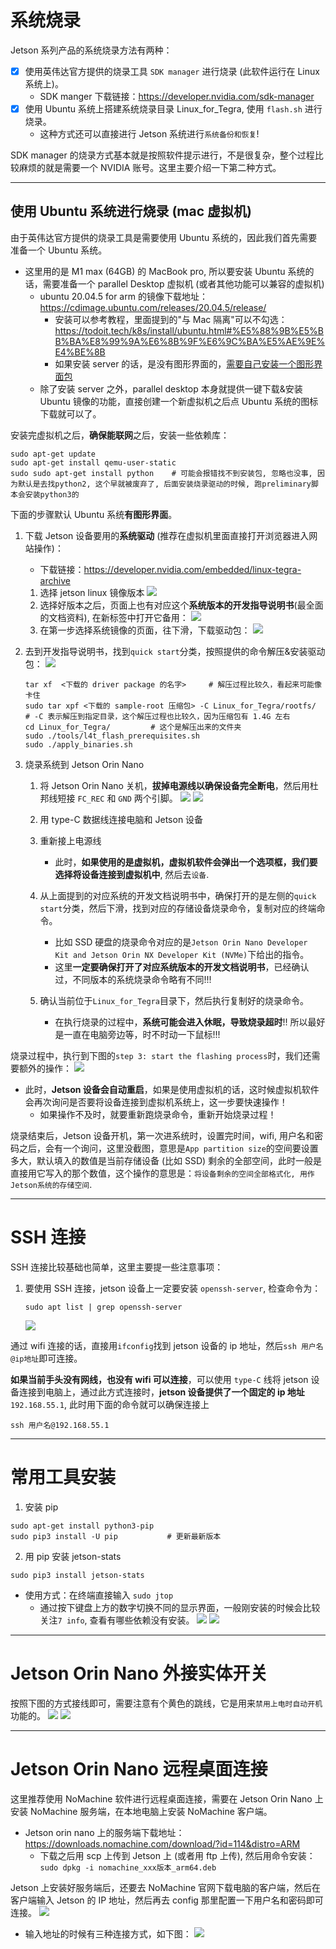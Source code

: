 # 系统烧录
Jetson 系列产品的系统烧录方法有两种：
- [x] 使用英伟达官方提供的烧录工具 `SDK manager` 进行烧录 (此软件运行在 Linux 系统上)。
  - SDK manger 下载链接：https://developer.nvidia.com/sdk-manager
- [x] 使用 Ubuntu 系统上搭建系统烧录目录 Linux_for_Tegra, 使用 `flash.sh` 进行烧录。
  - 这种方式还可以直接进行 Jetson 系统进行`系统备份和恢复`!


SDK manager 的烧录方式基本就是按照软件提示进行，不是很复杂，整个过程比较麻烦的就是需要一个 NVIDIA 账号。这里主要介绍一下第二种方式。

---

## 使用 Ubuntu 系统进行烧录 (mac 虚拟机)
由于英伟达官方提供的烧录工具是需要使用 Ubuntu 系统的，因此我们首先需要准备一个 Ubuntu 系统。
- 这里用的是 M1 max (64GB) 的 MacBook pro, 所以要安装 Ubuntu 系统的话，需要准备一个 parallel Desktop 虚拟机 (或者其他功能可以兼容的虚拟机)
  - ubuntu 20.04.5 for arm 的镜像下载地址：https://cdimage.ubuntu.com/releases/20.04.5/release/
    - 安装可以参考教程，里面提到的"与 Mac 隔离"可以不勾选：https://todoit.tech/k8s/install/ubuntu.html#%E5%88%9B%E5%BB%BA%E8%99%9A%E6%8B%9F%E6%9C%BA%E5%AE%9E%E4%BE%8B
    - 如果安装 server 的话，是没有图形界面的，[需要自己安装一个图形界面包](https://blog.csdn.net/badboy_1990/article/details/121412618)
  - 除了安装 server 之外，parallel desktop 本身就提供一键下载&安装 Ubuntu 镜像的功能，直接创建一个新虚拟机之后点 Ubuntu 系统的图标下载就可以了。


安装完虚拟机之后，**确保能联网**之后，安装一些依赖库：
```shell
sudo apt-get update
sudo apt-get install qemu-user-static
sudo sudo apt-get install python    # 可能会报错找不到安装包, 忽略也没事, 因为默认是去找python2, 这个早就被废弃了, 后面安装烧录驱动的时候, 跑preliminary脚本会安装python3的
```

下面的步骤默认 Ubuntu 系统**有图形界面**。

1. 下载 Jetson 设备要用的**系统驱动** (推荐在虚拟机里面直接打开浏览器进入网站操作)：
   - 下载链接：https://developer.nvidia.com/embedded/linux-tegra-archive
    1. 选择 jetson linux 镜像版本
    ![](intro_images/选择jetson_linux镜像版本.png)
    2. 选择好版本之后，页面上也有对应这个**系统版本的开发指导说明书**(最全面的文档资料), 在新标签中打开它备用：
       ![](intro_images/jetson指定系统版本的开发指导说明书.png)
    3. 在第一步选择系统镜像的页面，往下滑，下载驱动包：
    ![](intro_images/下载Jetson的驱动包.png)

2. 去到开发指导说明书，找到`quick start`分类，按照提供的命令解压&安装驱动包：
    ![](intro_images/开发指导说明书的解压命令.png)
    ```shell
    tar xf  <下载的 driver package 的名字>     # 解压过程比较久，看起来可能像卡住
    sudo tar xpf <下载的 sample-root 压缩包> -C Linux_for_Tegra/rootfs/     # -C 表示解压到指定目录，这个解压过程也比较久，因为压缩包有 1.4G 左右
    cd Linux_for_Tegra/         # 这个是解压出来的文件夹
    sudo ./tools/l4t_flash_prerequisites.sh
    sudo ./apply_binaries.sh
    ```


4. 烧录系统到 Jetson Orin Nano
    1. 将 Jetson Orin Nano 关机，**拔掉电源线以确保设备完全断电**，然后用杜邦线短接 `FC_REC` 和 `GND` 两个引脚。
    ![](intro_images/短接FC_REC和GND两个引脚_1.png)
    ![](intro_images/短接FC_REC和GND两个引脚_2.png)

    2. 用 type-C 数据线连接电脑和 Jetson 设备
    3. 重新接上电源线
       - 此时，**如果使用的是虚拟机，虚拟机软件会弹出一个选项框，我们要选择将设备连接到虚拟机中**, 然后去`设备`.
    4. 从上面提到的对应系统的开发文档说明书中，确保打开的是左侧的`quick start`分类，然后下滑，找到对应的存储设备烧录命令，复制对应的终端命令。
        - 比如 SSD 硬盘的烧录命令对应的是`Jetson Orin Nano Developer Kit and Jetson Orin NX Developer Kit (NVMe)`下给出的指令。
        - 这里**一定要确保打开了对应系统版本的开发文档说明书**，已经确认过，不同版本的系统烧录命令略有不同!!!
    5. 确认当前位于`Linux_for_Tegra`目录下，然后执行复制好的烧录命令。
       - 在执行烧录的过程中，**系统可能会进入休眠，导致烧录超时**!! 所以最好是一直在电脑旁边等，时不时动一下鼠标!!!


烧录过程中，执行到下图的`step 3: start the flashing process`时，我们还需要额外的操作：
![](intro_images/jetson_orin_nano烧录过程中的step3.png)
- 此时，**Jetson 设备会自动重启**，如果是使用虚拟机的话，这时候虚拟机软件会再次询问是否要将设备连接到虚拟机系统上，这一步要快速操作！
  - 如果操作不及时，就要重新跑烧录命令，重新开始烧录过程！


烧录结束后，Jetson 设备开机，第一次进系统时，设置完时间，wifi, 用户名和密码之后，会有一个询问，这里没截图，意思是`App partition size`的空间要设置多大，默认填入的数值是当前存储设备 (比如 SSD) 剩余的全部空间，此时一般是直接用它写入的那个数值，这个操作的意思是：`将设备剩余的空间全部格式化, 用作Jetson系统的存储空间`.

---

# SSH 连接
SSH 连接比较基础也简单，这里主要提一些注意事项：
1. 要使用 SSH 连接，jetson 设备上一定要安装 `openssh-server`, 检查命令为：
    ```shell
    sudo apt list | grep openssh-server 
    ```
    ![](intro_images/检查是否有安装openssh-server.png)

通过 wifi 连接的话，直接用`ifconfig`找到 jetson 设备的 ip 地址，然后`ssh 用户名@ip地址`即可连接。


**如果当前手头没有网线，也没有 wifi 可以连接**，可以使用 `type-C` 线将 jetson 设备连接到电脑上，通过此方式连接时，**jetson 设备提供了一个固定的 ip 地址**`192.168.55.1`, 此时用下面的命令就可以确保连接上
```shell
ssh 用户名@192.168.55.1
```

---

# 常用工具安装

1. 安装 pip
```shell
sudo apt-get install python3-pip
sudo pip3 install -U pip           # 更新最新版本
```

2. 用 pip 安装 jetson-stats
```shell
sudo pip3 install jetson-stats
```
- 使用方式：在终端直接输入 `sudo jtop`
  - 通过按下键盘上方的数字切换不同的显示界面，一般刚安装的时候会比较关注`7 info`, 查看有哪些依赖没有安装。
    ![](intro_images/jtop界面.png)
    ![](intro_images/jtop界面_7_info.png)

--- 

# Jetson Orin Nano 外接实体开关
按照下图的方式接线即可，需要注意有个黄色的跳线，它是用来`禁用上电时自动开机`功能的。
![](intro_images/Jetson_Orin_nano外接实体开关接线图_1.png)
![](intro_images/Jetson_Orin_nano外接实体开关接线图_2.png)


---

# Jetson Orin Nano 远程桌面连接
这里推荐使用 NoMachine 软件进行远程桌面连接，需要在 Jetson Orin Nano 上安装 NoMachine 服务端，在本地电脑上安装 NoMachine 客户端。
- Jetson orin nano 上的服务端下载地址：https://downloads.nomachine.com/download/?id=114&distro=ARM
  - 下载之后用 scp 上传到 Jetson 上 (或者用 ftp 上传), 然后用命令安装：`sudo dpkg -i nomachine_xxx版本_arm64.deb`

Jetson 上安装好服务端后，还要去 NoMachine 官网下载电脑的客户端，然后在客户端输入 Jetson 的 IP 地址，然后再去 config 那里配置一下用户名和密码即可连接。
![](intro_images/NoMachine客户端连接jetson设备.png)
- 输入地址的时候有三种连接方式，如下图：
  ![](intro_images/NoMachine输入地址的方式.png)

